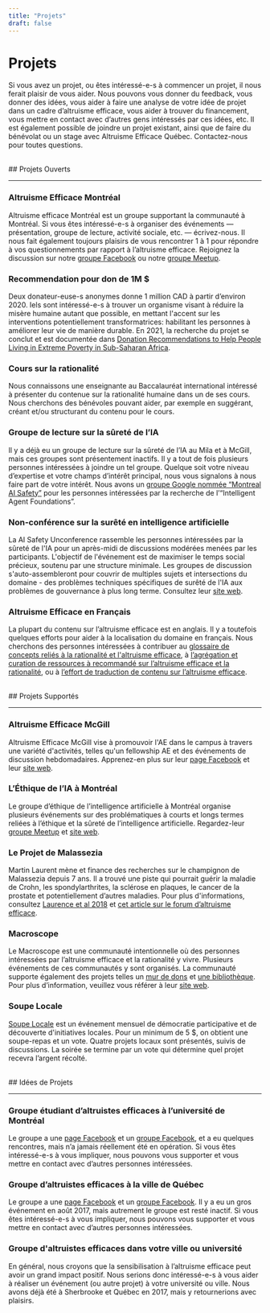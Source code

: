 ```yaml
---
title: "Projets"
draft: false
---
```


# Projets
Si vous avez un projet, ou êtes intéressé-e-s à commencer un projet, il nous ferait plaisir de vous aider. Nous pouvons vous donner du feedback, vous donner des idées, vous aider à faire une analyse de votre idée de projet dans un cadre d’altruisme efficace, vous aider à trouver du financement, vous mettre en contact avec d’autres gens intéressés par ces idées, etc. Il est également possible de joindre un projet existant, ainsi que de faire du bénévolat ou un stage avec Altruisme Efficace Québec. Contactez-nous pour toutes questions.

<br>
## Projets Ouverts
<hr>

### Altruisme Efficace Montréal
Altruisme efficace Montréal est un groupe supportant la communauté à Montréal. Si vous êtes intéressé-e-s à organiser des événements — présentation, groupe de lecture, activité sociale, etc. — écrivez-nous. Il nous fait également toujours plaisirs de vous rencontrer 1 à 1 pour répondre à vos questionnements par rapport à l’altruisme efficace. Rejoignez la discussion sur notre [groupe Facebook](https://www.facebook.com/groups/AltruismeEfficaceMontreal/) ou notre [groupe Meetup](https://www.meetup.com/AltruismeEfficaceMontreal/).


### Recommendation pour don de 1M $
Deux donateur-euse-s anonymes donne 1 million CAD à partir d’environ 2020. Iels sont intéressé-e-s à trouver un organisme visant à réduire la misère humaine autant que possible, en mettant l'accent sur les interventions potentiellement transformatrices: habilitant les personnes à améliorer leur vie de manière durable. En 2021, la recherche du projet se conclut et est documentée dans [Donation Recommendations to Help People Living in Extreme Poverty in Sub-Saharan Africa](https://docs.google.com/document/d/1LvyjRVDotlBMBf3nrN3RLRkUAHOyrTmabw9TuPAs88s/edit#).

### Cours sur la rationalité
Nous connaissons une enseignante au Baccalauréat international intéressé à présenter du contenue sur la rationalité humaine dans un de ses cours. Nous cherchons des bénévoles pouvant aider, par exemple en suggérant, créant et/ou structurant du contenu pour le cours.

### Groupe de lecture sur la sûreté de l’IA
Il y a déjà eu un groupe de lecture sur la sûreté de l’IA au Mila et à McGill, mais ces groupes sont présentement inactifs. Il y a tout de fois plusieurs personnes intéressées à joindre un tel groupe. Quelque soit votre niveau d’expertise et votre champs d’intérêt principal, nous vous signalons à nous faire part de votre intérêt. Nous avons un [groupe Google nommée “Montreal AI Safety”](https://groups.google.com/forum/#!forum/montreal-ai-safety) pour les personnes intéressées par la recherche de l’“Intelligent Agent Foundations”.

### Non-conférence sur la surêté en intelligence artificielle
La AI Safety Unconference rassemble les personnes intéressées par la sûreté de l'IA pour un après-midi de discussions modérées menées par les participants. L'objectif de l'événement est de maximiser le temps social précieux, soutenu par une structure minimale. Les groupes de discussion s'auto-assembleront pour couvrir de multiples sujets et intersections du domaine - des problèmes techniques spécifiques de surêté de l'IA aux problèmes de gouvernance à plus long terme. Consultez leur [site web](https://aisafetyunconference.info/).

### Altruisme Efficace en Français
La plupart du contenu sur l’altruisme efficace est en anglais. Il y a toutefois quelques efforts pour aider à la localisation du domaine en français. Nous cherchons des personnes intéressées à contribuer au [glossaire de concepts reliés à la rationalité et l'altruisme efficace](https://docs.google.com/spreadsheets/d/146P96UUueDbDU98rCTZPwtbBeGbodaqOWKUMUxX-zo4/), à [l’agrégation et curation de ressources à recommandé sur l’altruisme efficace et la rationalité](https://docs.google.com/spreadsheets/d/146P96UUueDbDU98rCTZPwtbBeGbodaqOWKUMUxX-zo4/), ou à [l’effort de traduction de contenu sur l’altruisme efficace](https://docs.google.com/spreadsheets/d/1Rr486cyBRaKcT9q3Kp81VPymTYPblBWkNaY2EM43n4U/).

<br>
## Projets Supportés
<hr>

### Altruisme Efficace McGill
Altruisme Efficace McGill vise à promouvoir l'AE dans le campus à travers une variété d'activités, telles qu'un fellowship AE et des événements de discussion hebdomadaires. Apprenez-en plus sur leur [page Facebook](https://www.facebook.com/eamcgill/) et leur [site web](https://www.effective-altruism-mcgill.org/).


### L’Éthique de l’IA à Montréal
Le groupe d’éthique de l’intelligence artificielle à Montréal organise plusieurs événements sur des problématiques à courts et longs termes reliées à l’éthique et la sûreté de l’intelligence artificielle. Regardez-leur [groupe Meetup](https://www.meetup.com/Artificial-Intelligence-Ethics/) et [site web](https://montrealethics.ai/).

### Le Projet de Malassezia
Martin Laurent mène et finance des recherches sur le champignon de Malassezia depuis 7 ans. Il a trouvé une piste qui pourrait guérir la maladie de Crohn, les spondylarthrites, la sclérose en plaques, le cancer de la prostate et potentiellement d’autres maladies. Pour plus d'informations, consultez [Laurence et al 2018](https://www.ncbi.nlm.nih.gov/pubmed/29675414) et [cet article sur le forum d’altruisme efficace](https://forum.effectivealtruism.org/posts/4r3ZpiEoWft62yPwv/crohn-s-disease).

### Macroscope
Le Macroscope est une communauté intentionnelle où des personnes intéressées par l’altruisme efficace et la rationalité y vivre. Plusieurs événements de ces communautés y sont organisés. La communauté supporte également des projets telles un [mur de dons](https://docs.google.com/drawings/d/1C565jTGyLYb3yPGxbGdiiCLXa_3q9w7LKLXlXBksZww/) et [une bibliothèque](https://bit.ly/MacroscopeLibrary). Pour plus d’information, veuillez vous référer à leur [site web](https://macroscope.house/).

### Soupe Locale
[Soupe Locale](https://www.soupelocale.org/) est un événement mensuel de démocratie participative et de découverte d'initiatives locales. Pour un minimum de 5 $, on obtient une soupe-repas et un vote. Quatre projets locaux sont présentés, suivis de discussions. La soirée se termine par un vote qui détermine quel projet recevra l’argent récolté.

<br>
## Idées de Projets
<hr>

### Groupe étudiant d’altruistes efficaces à l’université de Montréal
Le groupe a une [page Facebook](https://www.facebook.com/aeudem/) et un [groupe Facebook](https://www.facebook.com/groups/AltruismeEfficaceUdeM/), et a eu quelques rencontres, mais n’a jamais réellement été en opération. Si vous êtes intéressé-e-s à vous impliquer, nous pouvons vous supporter et vous mettre en contact avec d’autres personnes intéressées.

### Groupe d’altruistes efficaces à la ville de Québec
Le groupe a une [page Facebook](https://www.facebook.com/AltruismeEfficaceVilledeQuebec/) et un [groupe Facebook](https://www.facebook.com/groups/AltruismeEfficaceVilledeQuebec/). Il y a eu un gros événement en août 2017, mais autrement le groupe est resté inactif. Si vous êtes intéressé-e-s à vous impliquer, nous pouvons vous supporter et vous mettre en contact avec d’autres personnes intéressées.

### Groupe d'altruistes efficaces dans votre ville ou université
En général, nous croyons que la sensibilisation à l’altruisme efficace peut avoir un grand impact positif. Nous serions donc intéressé-e-s à vous aider à réaliser un événement (ou autre projet) à votre université ou ville. Nous avons déjà été à Sherbrooke et Québec en 2017, mais y retournerions avec plaisirs.